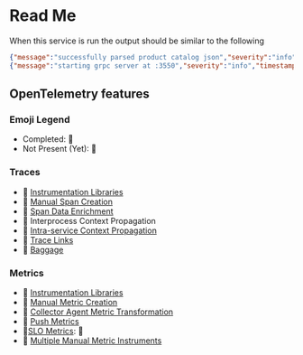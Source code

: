 # Read Me

When this service is run the output should be similar to the following

```json
{"message":"successfully parsed product catalog json","severity":"info","timestamp":"2022-06-02T23:54:10.191283363Z"}
{"message":"starting grpc server at :3550","severity":"info","timestamp":"2022-06-02T23:54:10.191849078Z"}
```

## OpenTelemetry features

### Emoji Legend

- Completed: :100:
- Not Present (Yet): :construction:

### Traces

- :100: [Instrumentation
  Libraries](https://opentelemetry.io/docs/concepts/instrumenting-library/)
- :construction: [Manual Span
  Creation](https://github.com/open-telemetry/opentelemetry-specification/blob/main/specification/glossary.md#manual-instrumentation)
- :100: [Span Data
  Enrichment](https://opentelemetry.io/docs/instrumentation/net/manual/#add-tags-to-an-activity)
- :construction: Interprocess Context Propagation
- :construction: [Intra-service Context
  Propagation](https://opentelemetry.io/docs/instrumentation/java/manual/#context-propagation)
- :construction: [Trace
  Links](https://github.com/open-telemetry/opentelemetry-specification/blob/main/specification/overview.md#links-between-spans)
- :construction:
  [Baggage](https://github.com/open-telemetry/opentelemetry-specification/blob/main/specification/baggage/api.md#overview)

### Metrics

- :construction: [Instrumentation
  Libraries](https://opentelemetry.io/docs/concepts/instrumenting-library/)
- :construction: [Manual Metric
  Creation](https://github.com/open-telemetry/opentelemetry-specification/blob/main/specification/glossary.md#manual-instrumentation)
- :construction: [Collector Agent Metric
  Transformation](https://opentelemetry.io/docs/collector/deployment/#agent)
- :construction: [Push
  Metrics](https://opentelemetry.io/docs/reference/specification/metrics/sdk/#push-metric-exporter)
- :construction:[SLO Metrics](https://github.com/openslo/openslo#slo):
  :construction:
- :construction: [Multiple Manual Metric
  Instruments](https://opentelemetry.io/docs/reference/specification/metrics/api/#synchronous-and-asynchronous-instruments)
